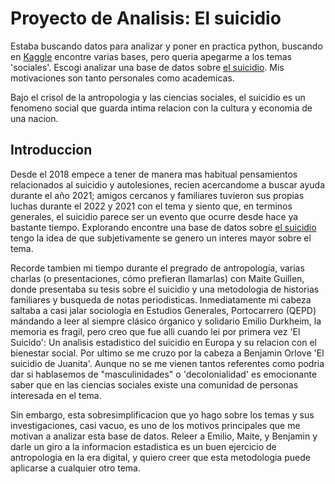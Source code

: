 # Proyecto de Analisis: El suicidio
Estaba buscando datos para analizar y poner en practica python, buscando en [Kaggle](https://www.kaggle.com/) encontre varias bases, pero queria apegarme a los temas 'sociales'. Escogi analizar una base de datos sobre [el suicidio](https://www.kaggle.com/datasets/omkargowda/suicide-rates-overview-1985-to-2021). Mis motivaciones son tanto personales como academicas. 

Bajo el crisol de la antropologia y las ciencias sociales, el suicidio es un fenomeno social que guarda intima relacion con la cultura y economia de una nacion.

## Introduccion
Desde el 2018 empece a tener de manera mas habitual pensamientos relacionados al suicidio y autolesiones, recien acercandome a buscar ayuda durante el año 2021; amigos cercanos y familiares tuvieron sus propias luchas durante el 2022 y 2021 con el tema y siento que, en terminos generales, el suicidio parece ser un evento que ocurre desde hace ya bastante tiempo. Explorando encontre una base de datos sobre [el suicidio](https://www.kaggle.com/datasets/omkargowda/suicide-rates-overview-1985-to-2021) tengo la idea de que subjetivamente se genero un interes mayor sobre el tema. 

Recorde tambien mi tiempo durante el pregrado de antropología, varias charlas (o presentaciones, cómo prefieran llamarlas) con Maite Guillen, donde presentaba su tesis sobre el suicidio y una metodologia de historias familiares y busqueda de notas periodisticas. Inmediatamente mi cabeza saltaba a casi jalar sociología en Estudios Generales, Portocarrero (QEPD) mándando a leer al siempre clásico órganico y solidario Emilio Durkheim, la memoria es fragil, pero creo que fue alli cuando lei por primera vez 'El Suicido': Un analisis estadistico del suicidio en Europa y su relacion con el bienestar social. Por ultimo se me cruzo por la cabeza a Benjamin Orlove 'El suicidio de Juanita'. Aunque no se me vienen tantos referentes como podria dar si hablasemos de "masculinidades" o 'decolonialidad' es emocionante saber que en las ciencias sociales existe una comunidad de personas interesada en el tema.

Sin embargo, esta sobresimplificacion que yo hago sobre los temas y sus investigaciones, casi vacuo, es uno de los motivos principales que me motivan a analizar esta base de datos. Releer a Emilio, Maite, y Benjamin y darle un giro a la informacion estadistica es un buen ejercicio de antropologia en la era digital, y quiero creer que esta metodologia puede aplicarse a cualquier otro tema. 

